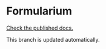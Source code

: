 # Formularium

[Check the published docs.](https://corollarium.github.io/modelarium/)

This branch is updated automatically.
